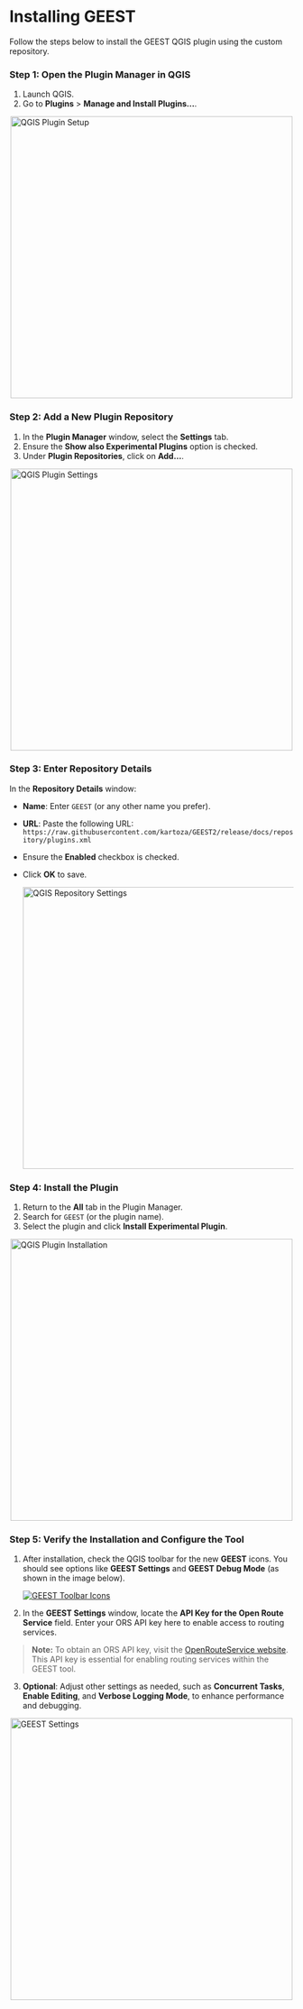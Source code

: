 # Installing GEEST

Follow the steps below to install the GEEST QGIS plugin using the custom repository.

### Step 1: Open the Plugin Manager in QGIS

1. Launch QGIS.
2. Go to **Plugins** > **Manage and Install Plugins…**.

<a href="https://github.com/elbeejay/draft-docs/raw/main/docs/images/new%20images/plugins.JPG" target="_blank">
  <img src="https://github.com/elbeejay/draft-docs/raw/main/docs/images/new%20images/plugins.JPG" alt="QGIS Plugin Setup" width="500" style="display: block; margin-left: auto; margin-right: auto;" title="Click to enlarge">
</a>

### Step 2: Add a New Plugin Repository

1. In the **Plugin Manager** window, select the **Settings** tab.
2. Ensure the **Show also Experimental Plugins** option is checked.
3. Under **Plugin Repositories**, click on **Add…**.

<a href="https://github.com/elbeejay/draft-docs/raw/main/docs/images/new%20images/plugins%20settings.jpg" target="_blank">
  <img src="https://github.com/elbeejay/draft-docs/raw/main/docs/images/new%20images/plugins%20settings.jpg" alt="QGIS Plugin Settings" width="500" style="display: block; margin-left: auto; margin-right: auto;" title="Click to enlarge">
</a>

### Step 3: Enter Repository Details

In the **Repository Details** window:

- **Name**: Enter `GEEST` (or any other name you prefer).
- **URL**: Paste the following URL:  
  `https://raw.githubusercontent.com/kartoza/GEEST2/release/docs/repository/plugins.xml`
- Ensure the **Enabled** checkbox is checked.
- Click **OK** to save.

  <a href="https://github.com/elbeejay/draft-docs/raw/main/docs/images/new%20images/repository.jpg" target="_blank">
  <img src="https://github.com/elbeejay/draft-docs/raw/main/docs/images/new%20images/repository.jpg" alt="QGIS Repository Settings" width="500" style="display: block; margin-left: auto; margin-right: auto;" title="Click to enlarge">
</a>


### Step 4: Install the Plugin

1. Return to the **All** tab in the Plugin Manager.
2. Search for `GEEST` (or the plugin name).
3. Select the plugin and click **Install Experimental Plugin**.

<a href="https://github.com/elbeejay/draft-docs/raw/main/docs/images/new%20images/install.jpg" target="_blank">
  <img src="https://github.com/elbeejay/draft-docs/raw/main/docs/images/new%20images/install.jpg" alt="QGIS Plugin Installation" width="500" style="display: block; margin-left: auto; margin-right: auto;" title="Click to enlarge">
</a>

### Step 5: Verify the Installation and Configure the Tool

1. After installation, check the QGIS toolbar for the new **GEEST** icons. You should see options like **GEEST Settings** and **GEEST Debug Mode** (as shown in the image below).

   [![GEEST Toolbar Icons](https://github.com/elbeejay/draft-docs/raw/main/docs/images/new%20images/icons.jpg)](https://github.com/elbeejay/draft-docs/raw/main/docs/images/new%20images/icons.jpg "Click to enlarge")

2. In the **GEEST Settings** window, locate the **API Key for the Open Route Service** field. Enter your ORS API key here to enable access to routing services.

> **Note:** To obtain an ORS API key, visit the [OpenRouteService website](https://openrouteservice.org/). This API key is essential for enabling routing services within the GEEST tool.


3. **Optional**: Adjust other settings as needed, such as **Concurrent Tasks**, **Enable Editing**, and **Verbose Logging Mode**, to enhance performance and debugging.


<a href="https://github.com/elbeejay/draft-docs/raw/main/docs/images/new%20images/geest%20settings.jpg" target="_blank">
  <img src="https://github.com/elbeejay/draft-docs/raw/main/docs/images/new%20images/geest%20settings.jpg" alt="GEEST Settings" width="500" style="display: block; margin-left: auto; margin-right: auto;" title="Click to enlarge">
</a>

